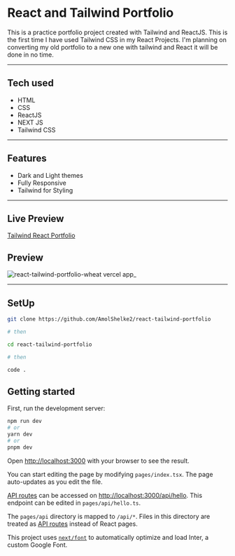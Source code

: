 # React and Tailwind Portfolio

This is a practice portfolio project created with Tailwind and ReactJS. This is the first time I have used Tailwind CSS in my React Projects. I'm planning on converting my old portfolio to a new one with tailwind and React it will be done in no time.

<hr>

## Tech used

- HTML
- CSS
- ReactJS
- NEXT JS
- Tailwind CSS

<hr>

## Features

- Dark and Light themes
- Fully Responsive
- Tailwind for Styling

<hr>

## Live Preview

[Tailwind React Portfolio](https://react-tailwind-portfolio-wheat.vercel.app/)

## Preview

![react-tailwind-portfolio-wheat vercel app_](https://user-images.githubusercontent.com/95171638/219949296-4744568a-3048-43a5-ada0-b84baff073bf.png)

<hr>

## SetUp

```bash
git clone https://github.com/AmolShelke2/react-tailwind-portfolio

# then

cd react-tailwind-portfolio

# then

code .
```

## Getting started

First, run the development server:

```bash
npm run dev
# or
yarn dev
# or
pnpm dev
```

Open [http://localhost:3000](http://localhost:3000) with your browser to see the result.

You can start editing the page by modifying `pages/index.tsx`. The page auto-updates as you edit the file.

[API routes](https://nextjs.org/docs/api-routes/introduction) can be accessed on [http://localhost:3000/api/hello](http://localhost:3000/api/hello). This endpoint can be edited in `pages/api/hello.ts`.

The `pages/api` directory is mapped to `/api/*`. Files in this directory are treated as [API routes](https://nextjs.org/docs/api-routes/introduction) instead of React pages.

This project uses [`next/font`](https://nextjs.org/docs/basic-features/font-optimization) to automatically optimize and load Inter, a custom Google Font.

